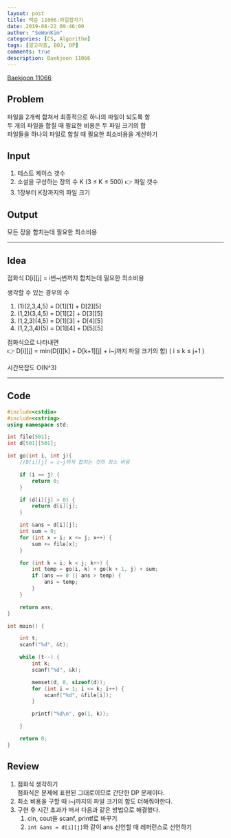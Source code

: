 ```yaml
---
layout: post
title: 백준 11066:파일합치기
date: 2019-08-22 09:46:00
author: "SeWonKim"
categories: [CS, Algorithm]
tags: [알고리즘, BOJ, DP]
comments: true
description: Baekjoon 11066
---
```


[Baekjoon 11066](https://www.acmicpc.net/problem/11066)

## Problem

파일을 2개씩 합쳐서 최종적으로 하나의 파일이 되도록 함  
두 개의 파일을 합칠 때 필요한 비용은 두 파일 크기의 합  
파일들을 하나의 파일로 합칠 때 필요한 최소비용을 계산하기

## Input

1. 테스트 케이스 갯수
2. 소설을 구성하는 장의 수 K (3 ≤ K ≤ 500) 👉 파일 갯수
3. 1장부터 K장까지의 파일 크기

## Output

모든 장을 합치는데 필요한 최소비용

---

## Idea

점화식 D[i][j] = i번~j번까지 합치는데 필요한 최소비용

생각할 수 있는 경우의 수

1. (1)(2,3,4,5) = D[1][1] + D[2][5]
2. (1,2)(3,4,5) = D[1][2] + D[3][5]
3. (1,2,3)(4,5) = D[1][3] + D[4][5]
4. (1,2,3,4)(5) = D[1][4] + D[5][5]

점화식으로 나타내면  
👉 D[i][j] = min(D[i][k] + D[k+1][j] + i~j까지 파일 크기의 합) ( i ≤ k ≤ j+1 )

시간복잡도 O(N^3)

---

## Code

```cpp
#include<cstdio>
#include<cstring>
using namespace std;

int file[501];
int d[501][501];

int go(int i, int j){
	//D[i][j] = i~j까지 합치는 것의 최소 비용

	if (i == j) {
		return 0;
	}

	if (d[i][j] > 0) {
		return d[i][j];
	}

	int &ans = d[i][j];
	int sum = 0;
	for (int x = i; x <= j; x++) {
		sum += file[x];
	}

	for (int k = i; k < j; k++) {
		int temp = go(i, k) + go(k + 1, j) + sum;
		if (ans == 0 || ans > temp) {
			ans = temp;
		}
	}

	return ans;
}

int main() {

	int t;
	scanf("%d", &t);

	while (t--) {
		int k;
		scanf("%d", &k);

		memset(d, 0, sizeof(d));
		for (int i = 1; i <= k; i++) {
			scanf("%d", &file[i]);
		}

		printf("%d\n", go(1, k));

	}

	return 0;
}
```

## Review

1. 점화식 생각하기  
   점화식은 문제에 표현된 그대로이므로 간단한 DP 문제이다.
2. 최소 비용을 구할 때 i~j까지의 파일 크기의 합도 더해줘야한다.
3. 구현 후 시간 초과가 떠서 다음과 같은 방법으로 해결했다.
   1. cin, cout을 scanf, printf로 바꾸기
   2. `int &ans = d[i][j]`와 같이 ans 선언할 때 레퍼런스로 선언하기
